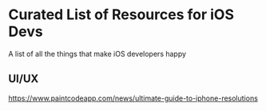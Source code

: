 # Curated List of Resources for iOS Devs
A list of all the things that make iOS developers happy


## UI/UX

https://www.paintcodeapp.com/news/ultimate-guide-to-iphone-resolutions
